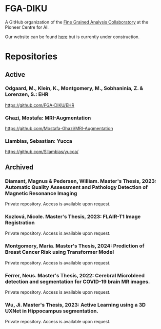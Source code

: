# FGA-DIKU
A GitHub organization of the [Fine Grained Analysis Collaboratory](https://www.aicentre.dk/collaboratories/fine-grained-analysis) at the Pioneer Centre for AI.

Our website can be found [here](https://fga-diku.github.io/) but is currently under construction.

<!--
**Here are some ideas to get you started:**

🙋‍♀️ A short introduction - what is your organization all about?
🌈 Contribution guidelines - how can the community get involved?
👩‍💻 Useful resources - where can the community find your docs? Is there anything else the community should know?
🍿 Fun facts - what does your team eat for breakfast?
🧙 Remember, you can do mighty things with the power of [Markdown](https://docs.github.com/github/writing-on-github/getting-started-with-writing-and-formatting-on-github/basic-writing-and-formatting-syntax)
-->

# Repositories

## Active

### Odgaard, M., Klein, K., Montgomery, M., Sobhaninia, Z. & Lorenzen, S.: EHR
https://github.com/FGA-DIKU/EHR

### Ghazi, Mostafa: MRI-Augmentation
https://github.com/Mostafa-Ghazi/MRI-Augmentation

### Llambias, Sebastian: Yucca
https://github.com/Sllambias/yucca/

## Archived

### Diamant, Magnus & Pedersen, William. Master's Thesis, 2023: Automatic Quality Assessment and Pathology Detection of Magnetic Resonance Imaging
Private repository. Access is available upon request.

### Kozlová, Nicole. Master's Thesis, 2023: FLAIR-T1 Image Registration
Private repository. Access is available upon request.

### Montgomery, Maria. Master's Thesis, 2024: Prediction of Breast Cancer Risk using Transformer Model
Private repository. Access is available upon request.

### Ferrer, Neus. Master's Thesis, 2022: Cerebral Microbleed detection and segmentation for COVID-19 brain MR images.
Private repository. Access is available upon request.

### Wu, Ji. Master's Thesis, 2023: Active Learning using a 3D UXNet in Hippocampus segmentation.
Private repository. Access is available upon request.

